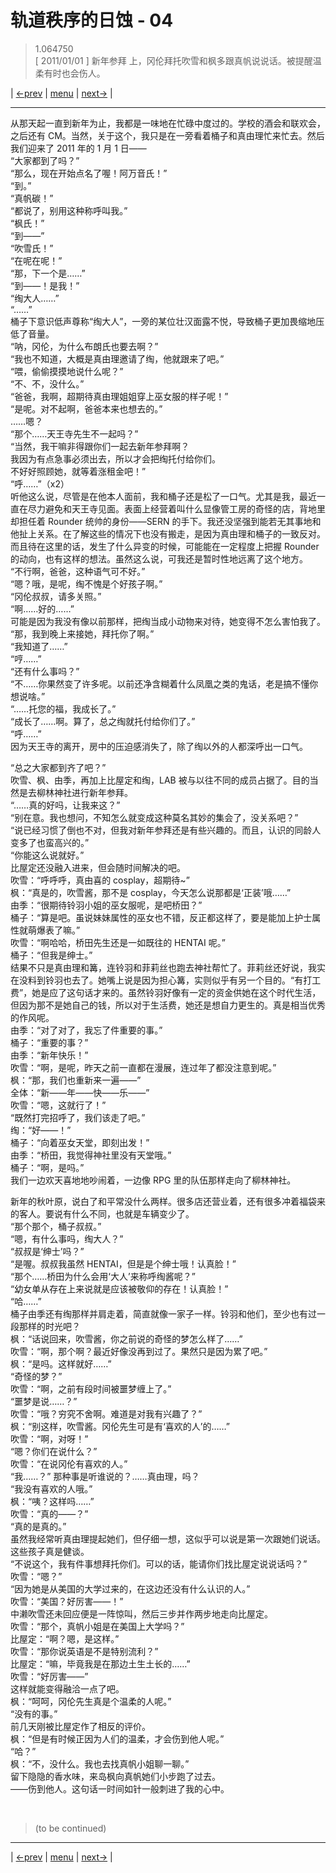 # 轨道秩序的日蚀 - 04
> 1.064750  
> [ 2011/01/01 ] 新年参拜 上，冈伦拜托吹雪和枫多跟真帆说说话。被提醒温柔有时也会伤人。  

| [←prev](./0065) | [menu](../) | [next→](./0067) |

---

从那天起一直到新年为止，我都是一味地在忙碌中度过的。学校的酒会和联欢会，之后还有 CM。当然，关于这个，我只是在一旁看着桶子和真由理忙来忙去。然后我们迎来了 2011 年的 1 月 1 日——  
“大家都到了吗？”  
“那么，现在开始点名了喔！阿万音氏！”  
“到。”  
“真帆碳！”  
“都说了，别用这种称呼叫我。”  
“枫氏！”  
“到——”  
“吹雪氏！”  
“在呢在呢！”  
“那，下一个是……”  
“到——！是我！”  
“绹大人……”  
“……”  
桶子下意识低声尊称“绹大人”，一旁的某位壮汉面露不悦，导致桶子更加畏缩地压低了音量。  
“呐，冈伦，为什么布朗氏也要去啊？”  
“我也不知道，大概是真由理邀请了绹，他就跟来了吧。”  
“喂，偷偷摸摸地说什么呢？”  
“不、不，没什么。”  
“爸爸，我啊，超期待真由理姐姐穿上巫女服的样子呢！”  
“是呢。对不起啊，爸爸本来也想去的。”  
……嗯？  
“那个……天王寺先生不一起吗？”  
“当然，我干嘛非得跟你们一起去新年参拜啊？  
 我因为有点急事必须出去，所以才会把绹托付给你们。  
 不好好照顾她，就等着涨租金吧！”  
“呼……”（x2）  
听他这么说，尽管是在他本人面前，我和桶子还是松了一口气。尤其是我，最近一直在尽力避免和天王寺见面。表面上经营着叫什么显像管工房的奇怪的店，背地里却担任着 Rounder 统帅的身份——SERN 的手下。我还没坚强到能若无其事地和他扯上关系。在了解这些的情况下也没有搬走，是因为真由理和桶子的一致反对。而且待在这里的话，发生了什么异变的时候，可能能在一定程度上把握 Rounder 的动向，也有这样的想法。虽然这么说，可我还是暂时性地远离了这个地方。  
“不行啊，爸爸，这种语气可不好。”  
“嗯？哦，是呢，绹不愧是个好孩子啊。”  
“冈伦叔叔，请多关照。”  
“啊……好的……”  
可能是因为我没有像以前那样，把绹当成小动物来对待，她变得不怎么害怕我了。  
“那，我到晚上来接她，拜托你了啊。”  
“我知道了……”  
“哼……”  
“还有什么事吗？”  
“不……你果然变了许多呢。以前还净含糊着什么凤凰之类的鬼话，老是搞不懂你想说啥。”  
“……托您的福，我成长了。”  
“成长了……啊。算了，总之绹就托付给你们了。”  
“呼……”  
因为天王寺的离开，房中的压迫感消失了，除了绹以外的人都深呼出一口气。  

“总之大家都到齐了吧？”  
吹雪、枫、由季，再加上比屋定和绹，LAB 被与以往不同的成员占据了。目的当然是去柳林神社进行新年参拜。  
“……真的好吗，让我来这？”  
“别在意。我也想问，不知怎么就变成这种莫名其妙的集会了，没关系吧？”  
“说已经习惯了倒也不对，但我对新年参拜还是有些兴趣的。而且，认识的同龄人变多了也蛮高兴的。”  
“你能这么说就好。”  
比屋定还没融入进来，但会随时间解决的吧。  
吹雪：“呼呼呼，真由喜的 cosplay，超期待\~”  
枫：“真是的，吹雪酱，那不是 cosplay，今天怎么说那都是‘正装’哦……”  
由季：“很期待铃羽小姐的巫女服呢，是吧桥田？”  
桶子：“算是吧。虽说妹妹属性的巫女也不错，反正都这样了，要是能加上护士属性就萌爆表了嘛。”  
吹雪：“啊哈哈，桥田先生还是一如既往的 HENTAI 呢。”  
桶子：“但我是绅士。”  
结果不只是真由理和篝，连铃羽和菲莉丝也跑去神社帮忙了。菲莉丝还好说，我实在没料到铃羽也去了。她嘴上说是因为担心篝，实则似乎有另一个目的。“有打工费”，她是应了这句话才来的。虽然铃羽好像有一定的资金供她在这个时代生活，但因为那不是她自己的钱，所以对于生活费，她还是想自力更生的。真是相当优秀的作风呢。  
由季：“对了对了，我忘了件重要的事。”  
桶子：“重要的事？”  
由季：“新年快乐！”  
吹雪：“啊，是呢，昨天之前一直都在漫展，连过年了都没注意到呢。”  
枫：“那，我们也重新来一遍——”  
全体：“新——年——快——乐——”  
吹雪：“嗯，这就行了！”  
“既然打完招呼了，我们该走了吧。”  
绹：“好——！”  
桶子：“向着巫女天堂，即刻出发！”  
由季：“桥田，我觉得神社里没有天堂哦。”  
桶子：“啊，是吗。”  
我们一边欢天喜地地吵闹着，一边像 RPG 里的队伍那样走向了柳林神社。  

新年的秋叶原，说白了和平常没什么两样。很多店还营业着，还有很多冲着福袋来的客人。要说有什么不同，也就是车辆变少了。  
“那个那个，桶子叔叔。”  
“嗯，有什么事吗，绹大人？”  
“叔叔是‘绅士’吗？”  
“是喔。叔叔我虽然 HENTAI，但是是个绅士哦！认真脸！”  
“那个……桥田为什么会用‘大人’来称呼绹酱呢？”  
“幼女单从存在上来说就是应该被敬仰的存在！认真脸！”  
“哈……”  
桶子由季还有绹那样并肩走着，简直就像一家子一样。铃羽和他们，至少也有过一段那样的时光吧？  
枫：“话说回来，吹雪酱，你之前说的奇怪的梦怎么样了……”  
吹雪：“啊，那个啊？最近好像没再到过了。果然只是因为累了吧。”  
枫：“是吗。这样就好……”  
“奇怪的梦？”  
吹雪：“啊，之前有段时间被噩梦缠上了。”  
“噩梦是说……？”  
吹雪：“哦？穷究不舍啊。难道是对我有兴趣了？”  
枫：“别这样，吹雪酱。冈伦先生可是有‘喜欢的人’的……”  
吹雪：“啊，对呀！”  
“嗯？你们在说什么？”  
吹雪：“在说冈伦有喜欢的人。”  
“我……？”
那种事是听谁说的？……真由理，吗？  
“我没有喜欢的人哦。”  
枫：“咦？这样吗……”  
吹雪：“真的——？”  
“真的是真的。”  
虽然我经常听真由理提起她们，但仔细一想，这似乎可以说是第一次跟她们说话。这些孩子真是健谈。  
“不说这个，我有件事想拜托你们。可以的话，能请你们找比屋定说说话吗？”  
吹雪：“嗯？”  
“因为她是从美国的大学过来的，在这边还没有什么认识的人。”  
吹雪：“美国？好厉害——！”  
中濑吹雪还未回应便是一阵惊叫，然后三步并作两步地走向比屋定。  
吹雪：“那个，真帆小姐是在美国上大学吗？”  
比屋定：“啊？嗯，是这样。”  
吹雪：“那你说英语是不是特别流利？”  
比屋定：“嘛，毕竟我是在那边土生土长的……”  
吹雪：“好厉害——”  
这样就能变得融洽一点了吧。  
枫：“呵呵，冈伦先生真是个温柔的人呢。”  
“没有的事。”  
前几天刚被比屋定作了相反的评价。  
枫：“但是有时候正因为人们的温柔，才会伤到他人呢。”  
“哈？”  
枫：“不，没什么。我也去找真帆小姐聊一聊。”  
留下隐隐的香水味，来岛枫向真帆她们小步跑了过去。  
——伤到他人。这句话一时间如针一般刺进了我的心中。  


<br/>

> (to be continued)
---

| [←prev](./0065) | [menu](../) | [next→](./0067) |
